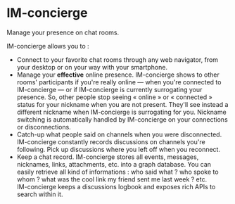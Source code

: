 # IM-concierge
Manage your presence on chat rooms.  

IM-concierge allows you to :  
* Connect to your favorite chat rooms through any web navigator, from your desktop or on your way with your smartphone.
* Manage your **effective** online presence. IM-concierge shows to other rooms' participants if you're really online — when you're connected to IM-concierge — or if IM-concierge is currently surrogating your presence. So, other people stop seeing « online » or « connected » status for your nickname when you are not present. They'll see instead a different nickname when IM-concierge is surrogating for you. Nickname switching is automatically handled by IM-concierge on your connections or disconnections.
* Catch-up what people said on channels when you were disconnected. IM-concierge constantly records discussions on channels you're following. Pick up discussions where you left off when you reconnect.
* Keep a chat record. IM-concierge stores all events, messages, nicknames, links, attachments, etc. into a graph database. You can easily retrieve all kind of informations : who said what ? who spoke to whom ? what was the cool link my friend sent me last week ? etc.  
IM-concierge keeps a discussions logbook and exposes rich APIs to search within it.
